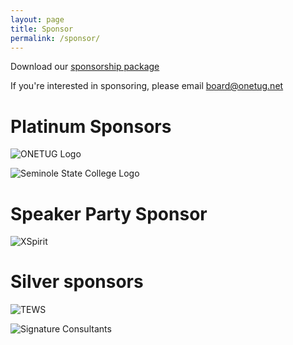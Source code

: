```yaml
---
layout: page
title: Sponsor
permalink: /sponsor/
---
```


Download our [sponsorship package](./doc/OrlandoCC2023Sponsor.pdf)

If you're interested in sponsoring, please email [board@onetug.net](mailto:board@onetug.net)

# Platinum Sponsors

![ONETUG Logo](./../img/onetug.png "Orlando .NET User Group")

![Seminole State College Logo](./../img/SeminoleState.png "Seminole State College")

# Speaker Party Sponsor

![XSpirit](./../img/xpirit.jpg "XSpirit")

# Silver sponsors

![TEWS](./../img/TEWS.jpg "TEWS")

![Signature Consultants](./../img/sigcon.png "Signature Consultants")
